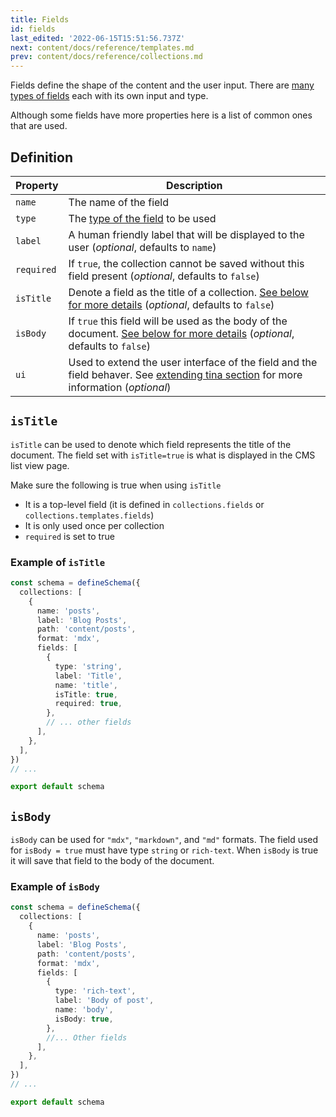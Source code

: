 ```yaml
---
title: Fields
id: fields
last_edited: '2022-06-15T15:51:56.737Z'
next: content/docs/reference/templates.md
prev: content/docs/reference/collections.md
---
```


Fields define the shape of the content and the user input. There are [many types of fields](/docs/reference/types) each with its own input and type.

Although some fields have more properties here is a list of common ones that are used.

## Definition

| Property   | Description                                                                                                                                                                             |
| ---------- | --------------------------------------------------------------------------------------------------------------------------------------------------------------------------------------- |
| `name`     | The name of the field                                                                                                                                                                   |
| `type`     | The [type of the field](/docs/reference/types/) to be used                                                                                                                              |
| `label`    | A human friendly label that will be displayed to the user (_optional_, defaults to `name`)                                                                                              |
| `required` | If `true`, the collection cannot be saved without this field present (_optional_, defaults to `false`)                                                                                  |
| `isTitle`  | Denote a field as the title of a collection. [See below for more details](#istitle) (_optional_, defaults to `false`)                                                                   |
| `isBody`   | If `true` this field will be used as the body of the document. [See below for more details](#isbody) (_optional_, defaults to `false`)                                                  |
| `ui`       | Used to extend the user interface of the field and the field behaver. See [extending tina section](/docs/extending-tina/overview/#customizing-fields) for more information (_optional_) |

## `isTitle`

`isTitle` can be used to denote which field represents the title of the document. The field set with `isTitle=true` is what is displayed in the CMS list view page.

Make sure the following is true when using `isTitle`

- It is a top-level field (it is defined in `collections.fields` or `collections.templates.fields`)
- It is only used once per collection
- `required` is set to true

### Example of `isTitle`

```ts
const schema = defineSchema({
  collections: [
    {
      name: 'posts',
      label: 'Blog Posts',
      path: 'content/posts',
      format: 'mdx',
      fields: [
        {
          type: 'string',
          label: 'Title',
          name: 'title',
          isTitle: true,
          required: true,
        },
        // ... other fields
      ],
    },
  ],
})
// ...

export default schema
```

## `isBody`

`isBody` can be used for `"mdx"`, `"markdown"`, and `"md"` formats. The field used for `isBody = true` must have type `string` or `rich-text`. When `isBody` is true it will save that field to the body of the document.

### Example of `isBody`

```ts
const schema = defineSchema({
  collections: [
    {
      name: 'posts',
      label: 'Blog Posts',
      path: 'content/posts',
      format: 'mdx',
      fields: [
        {
          type: 'rich-text',
          label: 'Body of post',
          name: 'body',
          isBody: true,
        },
        //... Other fields
      ],
    },
  ],
})
// ...

export default schema
```

